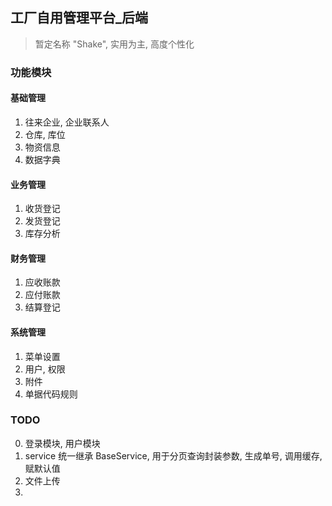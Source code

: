 ## 工厂自用管理平台_后端
> 暂定名称 "Shake", 实用为主, 高度个性化

### 功能模块

#### 基础管理
1. 往来企业, 企业联系人
2. 仓库, 库位
3. 物资信息
4. 数据字典

#### 业务管理
1. 收货登记
2. 发货登记
3. 库存分析

#### 财务管理
1. 应收账款
2. 应付账款
3. 结算登记

#### 系统管理
1. 菜单设置
2. 用户, 权限
3. 附件
4. 单据代码规则

### TODO
0. 登录模块, 用户模块
1. service 统一继承 BaseService, 用于分页查询封装参数, 生成单号, 调用缓存, 赋默认值
2. 文件上传
3. 